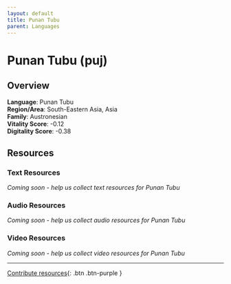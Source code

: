 ```yaml
---
layout: default
title: Punan Tubu
parent: Languages
---
```


# Punan Tubu (puj)

## Overview

**Language**: Punan Tubu  
**Region/Area**: South-Eastern Asia, Asia  
**Family**: Austronesian  
**Vitality Score**: -0.12  
**Digitality Score**: -0.38  

## Resources

### Text Resources
*Coming soon - help us collect text resources for Punan Tubu*

### Audio Resources
*Coming soon - help us collect audio resources for Punan Tubu*

### Video Resources
*Coming soon - help us collect video resources for Punan Tubu*

---

[Contribute resources](https://fairtrain.github.io/){: .btn .btn-purple }
